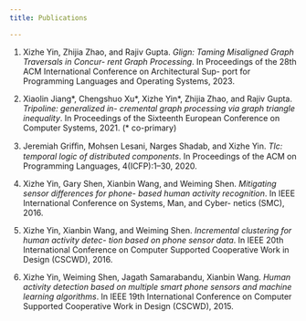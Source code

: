 ```yaml
---
title: Publications

---
```


<!-- </br> -->

<!-- ## Publication -->
1. Xizhe Yin, Zhijia Zhao, and Rajiv Gupta. *Glign: Taming Misaligned Graph Traversals in Concur-
rent Graph Processing*. In Proceedings of the 28th ACM International Conference on Architectural Sup-
port for Programming Languages and Operating Systems, 2023.

1. Xiaolin Jiang*, Chengshuo Xu*, Xizhe Yin*, Zhijia Zhao, and Rajiv Gupta. *Tripoline: generalized in-
cremental graph processing via graph triangle inequality*. In Proceedings of the Sixteenth European
Conference on Computer Systems, 2021. (* co-primary) 

1. Jeremiah Griﬀin, Mohsen Lesani, Narges Shadab, and Xizhe Yin. *Tlc: temporal logic of distributed
components*. In Proceedings of the ACM on Programming Languages, 4(ICFP):1–30, 2020.

1. Xizhe Yin, Gary Shen, Xianbin Wang, and Weiming Shen. *Mitigating sensor differences for phone-
based human activity recognition*. In IEEE International Conference on Systems, Man, and Cyber-
netics (SMC), 2016.

1. Xizhe Yin, Xianbin Wang, and Weiming Shen. *Incremental clustering for human activity detec-
tion based on phone sensor data*. In IEEE 20th International Conference on Computer Supported
Cooperative Work in Design (CSCWD), 2016.

1. Xizhe Yin, Weiming Shen, Jagath Samarabandu, Xianbin Wang. *Human activity detection based
on multiple smart phone sensors and machine learning algorithms*. In IEEE 19th International
Conference on Computer Supported Cooperative Work in Design (CSCWD), 2015.



<!-- {{< highlight go >}} A bunch of code here {{< /highlight >}} -->

